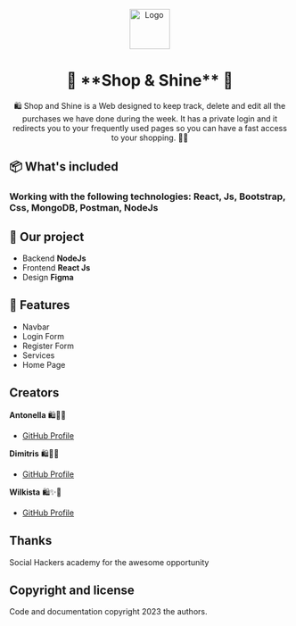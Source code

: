 <p align="center">
  <a href="https://github.com/AntoCLus/GreenFieldTeamG3">
    <img src="../GreenFieldTeamG3/client/greenfieldt3-app/src/images/mike-petrucci-c9FQyqIECds-unsplash.jpg" alt="Logo" width=72 height=72>
  </a>

  <h1 align="center">🌟 **Shop & Shine** 🌟</h1>

  <p align="center">
    🛍️ Shop and Shine is a Web designed to keep track, 
    delete and edit all the purchases we have done during the week. 
    It has a private login and it redirects you to your frequently 
    used pages so you can have a fast access to your shopping. 🛒✨
  </p>
</p>

## 📦 **What's included**
### Working with the following technologies: **React**, **Js**, **Bootstrap**, **Css**, **MongoDB**, **Postman**, **NodeJs** ###

## 🚀 **Our project**
- Backend **NodeJs**
- Frontend **React Js**
- Design **Figma**

## 🌟 **Features**
- Navbar
- Login Form
- Register Form
- Services
- Home Page

## Creators

**Antonella** 🛍️🌟👜

- [GitHub Profile](https://github.com/AntoCLus)

**Dimitris** 🛍️🚀👜

- [GitHub Profile](https://github.com/iReeve94)

**Wilkista** 🛍️✨👜

- [GitHub Profile](https://github.com/Wilkista-Wandolo)


## Thanks

Social Hackers academy for the awesome opportunity

## Copyright and license

Code and documentation copyright 2023 the authors.